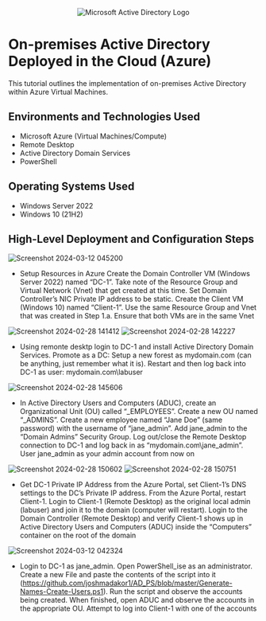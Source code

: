 <p align="center">
<img src="https://i.imgur.com/pU5A58S.png" alt="Microsoft Active Directory Logo"/>
</p>

<h1>On-premises Active Directory Deployed in the Cloud (Azure)</h1>
This tutorial outlines the implementation of on-premises Active Directory within Azure Virtual Machines.<br />




<h2>Environments and Technologies Used</h2>

- Microsoft Azure (Virtual Machines/Compute)
- Remote Desktop
- Active Directory Domain Services
- PowerShell

<h2>Operating Systems Used </h2>

- Windows Server 2022
- Windows 10 (21H2)

<h2>High-Level Deployment and Configuration Steps</h2>


![Screenshot 2024-03-12 045200](https://github.com/hectorvalencia2/configure-ad/assets/161524174/90545790-3950-4389-a333-ab214e909441)

- Setup Resources in Azure
Create the Domain Controller VM (Windows Server 2022) named “DC-1”. Take note of the Resource Group and Virtual Network (Vnet) that get created at this time. Set Domain Controller’s NIC Private IP address to be static. Create the Client VM (Windows 10) named “Client-1”. Use the same Resource Group and Vnet that was created in Step 1.a. Ensure that both VMs are in the same Vnet

![Screenshot 2024-02-28 141412](https://github.com/hectorvalencia2/configure-ad/assets/161524174/07ab50a3-6b32-4f5e-ba21-aa15662515d7)
![Screenshot 2024-02-28 142227](https://github.com/hectorvalencia2/configure-ad/assets/161524174/ea20b3e5-113b-4994-9df8-939503dbaa74)

- Using remonte desktp login to DC-1 and install Active Directory Domain Services. Promote as a DC: Setup a new forest as mydomain.com (can be anything, just remember what it is). Restart and then log back into DC-1 as user: mydomain.com\labuser

![Screenshot 2024-02-28 145606](https://github.com/hectorvalencia2/configure-ad/assets/161524174/cebd96a6-7125-429b-a4e7-5cf7fe665199)

- In Active Directory Users and Computers (ADUC), create an Organizational Unit (OU) called “_EMPLOYEES”. Create a new OU named “_ADMINS”. Create a new employee named “Jane Doe” (same password) with the username of “jane_admin”. Add jane_admin to the “Domain Admins” Security Group. Log out/close the Remote Desktop connection to DC-1 and log back in as “mydomain.com\jane_admin”. User jane_admin as your admin account from now on

![Screenshot 2024-02-28 150602](https://github.com/hectorvalencia2/configure-ad/assets/161524174/260f4d18-172f-4a5d-b5b8-255155213f7c)
![Screenshot 2024-02-28 150751](https://github.com/hectorvalencia2/configure-ad/assets/161524174/c85837d0-090f-4dcc-ab22-de7672cd3383)

- Get DC-1 Private IP Address from the Azure Portal, set Client-1’s DNS settings to the DC’s Private IP address. From the Azure Portal, restart Client-1. Login to Client-1 (Remote Desktop) as the original local admin (labuser) and join it to the domain (computer will restart). Login to the Domain Controller (Remote Desktop) and verify Client-1 shows up in Active Directory Users and Computers (ADUC) inside the “Computers” container on the root of the domain

![Screenshot 2024-03-12 042324](https://github.com/hectorvalencia2/configure-ad/assets/161524174/3318332c-d879-49a1-9719-7f200a9b3d2a)

- Login to DC-1 as jane_admin. Open PowerShell_ise as an administrator. Create a new File and paste the contents of the script into it (https://github.com/joshmadakor1/AD_PS/blob/master/Generate-Names-Create-Users.ps1). Run the script and observe the accounts being created. When finished, open ADUC and observe the accounts in the appropriate OU. Attempt to log into Client-1 with one of the accounts



